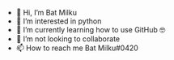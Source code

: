 - 👋 Hi, I’m Bat Milku
- 👀 I’m interested in python
- 🌱 I’m currently learning how to use GitHub 🤓
- 💞️ I’m not looking to collaborate
- 📫 How to reach me Bat Milku#0420